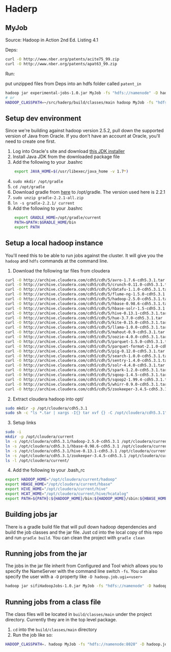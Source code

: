 # Haderp

## MyJob
Source: Hadoop in Action 2nd Ed. Listing 4.1

Deps:

```bash
curl -O http://www.nber.org/patents/acite75_99.zip
curl -O http://www.nber.org/patents/apat63_99.zip
```

Run:

put unzipped files from Deps into an hdfs folder called `patent_in`
```bash
hadoop jar experimental-jobs-1.0.jar MyJob -fs "hdfs://namenode" -D hadoop.job.ugi=peteyoung patent_in patent_out
# or
HADOOP_CLASSPATH=~/src/haderp/build/classes/main hadoop MyJob -fs "hdfs://namenode" -D hadoop.job.ugi=peteyoung patent output
```

## Setup dev environment
Since we're building against hadoop version 2.5.2, pull down the supported version of Java from Oracle. If you don't have an account at Oracle, you'll need to create one first.

1. Log into Oracle's site and download [this JDK installer](http://www.oracle.com/technetwork/java/javase/downloads/java-archive-downloads-javase7-521261.html#jdk-7u72-oth-JPR)
2. Install Java JDK from the downloaded package file
3. Add the following to your .bashrc
```bash
    export JAVA_HOME=$(/usr/libexec/java_home -v 1.7*)
```
4. ```sudo mkdir /opt/gradle```
5. ```cd /opt/gradle```
6. Download gradle from [here](http://gradle.org/downloads) to /opt/gradle. The version used here is 2.2.1
7. ```sudo unzip gradle-2.2.1-all.zip```
8. ```ln -s gradle-2.2.1/ current```
9. Add the following to your .bashrc
```bash
    export GRADLE_HOME=/opt/gradle/current
    PATH=$PATH:$GRADLE_HOME/bin  
    export PATH  
```

## Setup a local hadoop instance
You'll need this to be able to run jobs against the cluster. It will give you the `hadoop` and `hdfs` commands at the command line.

1. Download the following tar files from cloudera
```bash
curl -O http://archive.cloudera.com/cdh5/cdh/5/avro-1.7.6-cdh5.3.1.tar
curl -O http://archive.cloudera.com/cdh5/cdh/5/crunch-0.11.0-cdh5.3.1.tar
curl -O http://archive.cloudera.com/cdh5/cdh/5/datafu-1.1.0-cdh5.3.1.tar
curl -O http://archive.cloudera.com/cdh5/cdh/5/flume-ng-1.5.0-cdh5.3.1.tar
curl -O http://archive.cloudera.com/cdh5/cdh/5/hadoop-2.5.0-cdh5.3.1.tar
curl -O http://archive.cloudera.com/cdh5/cdh/5/hbase-0.98.6-cdh5.3.1.tar
curl -O http://archive.cloudera.com/cdh5/cdh/5/hbase-solr-1.5-cdh5.3.1.tar
curl -O http://archive.cloudera.com/cdh5/cdh/5/hive-0.13.1-cdh5.3.1.tar
curl -O http://archive.cloudera.com/cdh5/cdh/5/hue-3.7.0-cdh5.3.1.tar
curl -O http://archive.cloudera.com/cdh5/cdh/5/kite-0.15.0-cdh5.3.1.tar
curl -O http://archive.cloudera.com/cdh5/cdh/5/llama-1.0.0-cdh5.3.1.tar
curl -O http://archive.cloudera.com/cdh5/cdh/5/mahout-0.9-cdh5.3.1.tar
curl -O http://archive.cloudera.com/cdh5/cdh/5/oozie-4.0.0-cdh5.3.1.tar
curl -O http://archive.cloudera.com/cdh5/cdh/5/parquet-1.5.0-cdh5.3.1.tar
curl -O http://archive.cloudera.com/cdh5/cdh/5/parquet-format-2.1.0-cdh5.3.1.tar
curl -O http://archive.cloudera.com/cdh5/cdh/5/pig-0.12.0-cdh5.3.1.tar
curl -O http://archive.cloudera.com/cdh5/cdh/5/search-1.0.0-cdh5.3.1.tar
curl -O http://archive.cloudera.com/cdh5/cdh/5/sentry-1.4.0-cdh5.3.1.tar
curl -O http://archive.cloudera.com/cdh5/cdh/5/solr-4.4.0-cdh5.3.1.tar
curl -O http://archive.cloudera.com/cdh5/cdh/5/spark-1.2.0-cdh5.3.1.tar
curl -O http://archive.cloudera.com/cdh5/cdh/5/sqoop-1.4.5-cdh5.3.1.tar
curl -O http://archive.cloudera.com/cdh5/cdh/5/sqoop2-1.99.4-cdh5.3.1.tar
curl -O http://archive.cloudera.com/cdh5/cdh/5/whirr-0.9.0-cdh5.3.1.tar
curl -O http://archive.cloudera.com/cdh5/cdh/5/zookeeper-3.4.5-cdh5.3.1.tar
```
2. Extract cloudera hadoop into opt/
```bash
sudo mkdir -p /opt/cloudera/cdh5.3.1
sudo sh -c "ls *.tar | xargs -I{} tar xvf {} -C /opt/cloudera/cdh5.3.1"
```
3. Setup links
```bash
sudo -i
mkdir -p /opt/cloudera/current
ln -s /opt/cloudera/cdh5.3.1/hadoop-2.5.0-cdh5.3.1 /opt/cloudera/current/hadoop
ln -s /opt/cloudera/cdh5.3.1/hbase-0.98.6-cdh5.3.1 /opt/cloudera/current/hbase
ln -s /opt/cloudera/cdh5.3.1/hive-0.13.1-cdh5.3.1 /opt/cloudera/current/hive
ln -s /opt/cloudera/cdh5.3.1/zookeeper-3.4.5-cdh5.3.1 /opt/cloudera/current/zookeeper
ls -l /opt/cloudera/current/
```
4. Add the following to your .bash_rc
```bash
export HADOOP_HOME="/opt/cloudera/current/hadoop"
export HBASE_HOME="/opt/cloudera/current/hbase"
export HIVE_HOME="/opt/cloudera/current/hive"
export HCAT_HOME="/opt/cloudera/current/hive/hcatalog"
export PATH=${PATH}:${HADOOP_HOME}/bin:${HADOOP_HOME}/sbin:${HBASE_HOME}/bin:${HIVE_HOME}/bin:${HCAT_HOME}/bin
```

## Building jobs jar
There is a gradle build file that will pull down hadoop dependencies and build the job classes and the jar file. Just cd into the local copy of this repo and run `gradle build`. You can clean the project with `gradle clean`

## Running jobs from the jar
The jobs in the jar file inherit from Configured and Tool which allows you to specify the NameServer with the command line switch `-fs`. You can also specify the user with a `-D` property like `-D hadoop.job.ugi=<user>`
```bash
hadoop jar sifiHadoopJobs-1.0.jar MyJob -fs "hdfs://namenode" -D hadoop.job.ugi=peteyoung inputDir outputDir
```

## Running jobs from a class file
The class files will be located in `build/classes/main` under the project directory. Currently they are in the top level package.

1. `cd` into the `build/classes/main` directory
2. Run the job like so:
```bash
HADOOP_CLASSPATH=. hadoop MyJob -fs "hdfs://namenode:8020" -D hadoop.job.ugi=peteyoung inputDir outputDir
```

